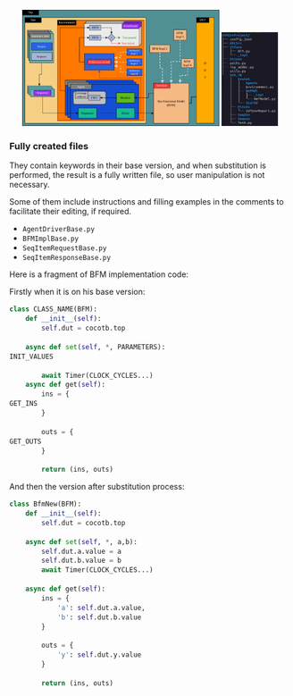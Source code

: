 <p align="center">
  <img src="https://github.com/ManBenit/uvmenv/blob/main/docs/img/mainHierarchy.png" 
    alt="Main UVMEnv hierarchy" 
    width="70%" 
  />
  <img src="https://github.com/ManBenit/uvmenv/blob/main/docs/img/directoryTree.png" 
    alt="Main directories" 
    width="20%" 
  />
</p>

### Fully created files
They contain keywords in their base version, and when substitution is performed, the result is a fully written file, so user manipulation is not necessary.

Some of them include instructions and filling examples in the comments to facilitate their editing, if required. 

- `AgentDriverBase.py`
- `BFMImplBase.py`
- `SeqItemRequestBase.py`
- `SeqItemResponseBase.py`

Here is a fragment of BFM implementation code:

Firstly when it is on his base version:
```python
class CLASS_NAME(BFM):
    def __init__(self):
        self.dut = cocotb.top

    async def set(self, *, PARAMETERS):
INIT_VALUES

        await Timer(CLOCK_CYCLES...)
    async def get(self):
        ins = {
GET_INS
        }

        outs = {
GET_OUTS
        }
        
        return (ins, outs)
```

And then the version after substitution process:
```python
class BfmNew(BFM):
    def __init__(self):
        self.dut = cocotb.top

    async def set(self, *, a,b):
        self.dut.a.value = a
        self.dut.b.value = b
        await Timer(CLOCK_CYCLES...)

    async def get(self):
        ins = {
            'a': self.dut.a.value,
            'b': self.dut.b.value
        }
        
        outs = {
            'y': self.dut.y.value
        }

        return (ins, outs)
```


